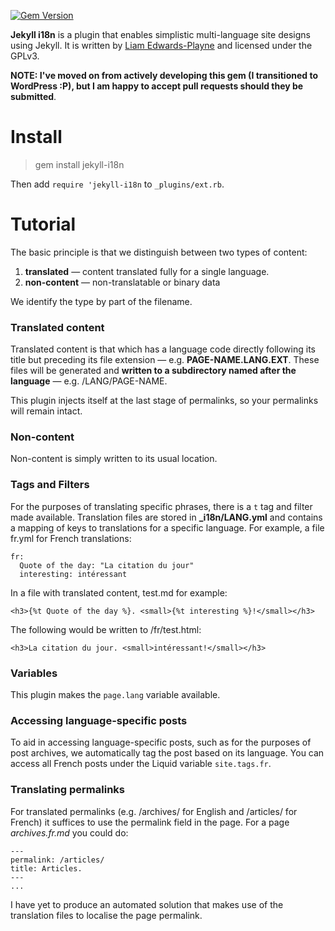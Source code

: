 [![Gem Version](https://badge.fury.io/rb/jekyll-i18n.png)](http://badge.fury.io/rb/jekyll-i18n)

**Jekyll i18n** is a plugin that enables simplistic multi-language site designs using Jekyll. It is written by [Liam Edwards-Playne](liamz.co) and licensed under the GPLv3.

**NOTE: I've moved on from actively developing this gem (I transitioned to WordPress :P), but I am happy to accept pull requests should they be submitted**.

# Install
> gem install jekyll-i18n

Then add `require 'jekyll-i18n` to `_plugins/ext.rb`.

# Tutorial
The basic principle is that we distinguish between two types of content:

1. **translated** — content translated fully for a single language.
3. **non-content** — non-translatable or binary data

We identify the type by part of the filename. 

### Translated content
Translated content is that which has a language code directly following its title but preceding its file extension — e.g. **PAGE-NAME.LANG.EXT**. These files will be generated and **written to a subdirectory named after the language** — e.g. /LANG/PAGE-NAME.

This plugin injects itself at the last stage of permalinks, so your permalinks will remain intact. 

### Non-content
Non-content is simply written to its usual location. 

### Tags and Filters
For the purposes of translating specific phrases, there is a `t` tag and filter made available. Translation files are stored in **\_i18n/LANG.yml** and contains a mapping of keys to translations for a specific language. For example, a file fr.yml for French translations:
```
fr:
  Quote of the day: "La citation du jour"
  interesting: intéressant
```

In a file with translated content, test.md for example:
```
<h3>{%t Quote of the day %}. <small>{%t interesting %}!</small></h3>
```

The following would be written to /fr/test.html:
```
<h3>La citation du jour. <small>intéressant!</small></h3>
```

### Variables
This plugin makes the `page.lang` variable available.

### Accessing language-specific posts
To aid in accessing language-specific posts, such as for the purposes of post archives, we automatically tag the post based on its language. You can access all French posts under the Liquid variable `site.tags.fr`. 

### Translating permalinks
For translated permalinks (e.g. /archives/ for English and /articles/ for French) it suffices to use the permalink field in the page. For a page _archives.fr.md_ you could do:
```
---
permalink: /articles/
title: Articles.
---
...
```

I have yet to produce an automated solution that makes use of the translation files to localise the page permalink. 
